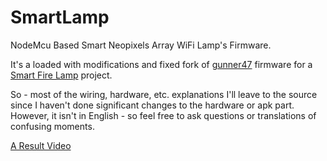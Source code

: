 # SmartLamp
NodeMcu Based Smart Neopixels Array WiFi Lamp's Firmware.

It's a loaded with modifications and fixed fork of [gunner47](github.com/gunner47/gyverlamp) firmware for a [Smart Fire Lamp](https://alexgyver.ru/gyverlamp/) project.

So - most of the wiring, hardware, etc. explanations I'll leave to the source since I haven't done significant changes to the hardware or apk part. 
However, it isn't in English - so feel free to ask questions or translations of confusing moments.

[A Result Video](https://www.youtube.com/watch?v=7daSNUp0t-I)
